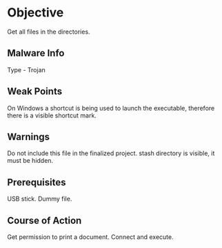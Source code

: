 # Objective
Get all files in the directories.

## Malware Info
Type - Trojan

## Weak Points
On Windows a shortcut is being used to launch the executable, therefore there is a visible shortcut mark.

## Warnings
Do not include this file in the finalized project.
stash directory is visible, it must be hidden.

## Prerequisites
USB stick.
Dummy file.

## Course of Action
Get permission to print a document.
Connect and execute.
